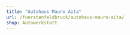 ```yaml
---
title: "Autohaus Mauro Aita"
url: /fuerstenfeldbruck/autohaus-mauro-aita/
shop: Autowerkstatt
---
```


